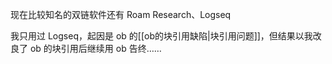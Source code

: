 ---
---

现在比较知名的双链软件还有 Roam Research、Logseq

我只用过 Logseq，起因是 ob 的[[ob的块引用缺陷|块引用问题]]，但结果以我改良了 ob 的块引用后继续用 ob 告终……